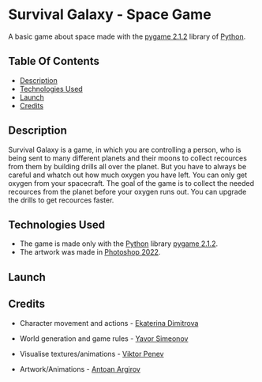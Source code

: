 # Survival Galaxy - Space Game
A basic game about space made with the [pygame 2.1.2](https://www.pygame.org) library of [Python](https://www.python.org).

## Table Of Contents

- [Description](#description)
- [Technologies Used](#technologies_used)
- [Launch](#launch)
- [Credits](#credits)
<a name="description"/>
<a name="technologies_used"/>
<a name="launch"/>
<a name="credits"/>

## Description
Survival Galaxy is a game, in which you are controlling a person, 
who is being sent to many different planets and their moons
to collect recources from them by building drills all over the planet.
But you have to always be careful and whatch out how much oxygen you have left.
You can only get oxygen from your spacecraft.
The goal of the game is to collect the needed recources from the planet before your oxygen runs out.
You can upgrade the drills to get recources faster.

## Technologies Used
- The game is made only with the [Python](https://www.python.org) library [pygame 2.1.2](https://www.pygame.org).
- The artwork was made in [Photoshop 2022](https://www.adobe.com/products/photoshop.html).

## Launch

## Credits

- Character movement and actions - [Ekaterina Dimitrova](https://www.instagram.com/kat.et0/)

- World generation and game rules - [Yavor Simeonov](https://www.instagram.com/yavorjsimeonov/)

- Visualise textures/animations - [Viktor Penev](https://www.instagram.com/vik.penev/)

- Artwork/Animations - [Antoan Argirov](https://www.instagram.com/antoanargirov/)
